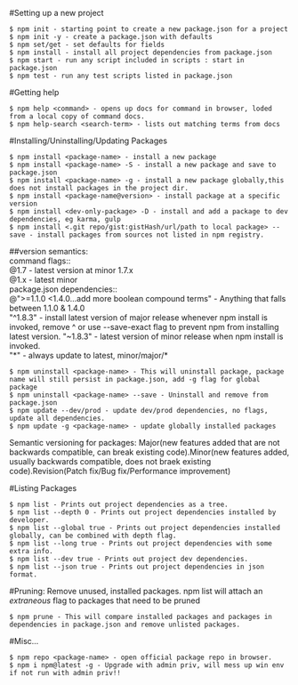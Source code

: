#Setting up a new project
```
$ npm init - starting point to create a new package.json for a project
$ npm init -y - create a package.json with defaults
$ npm set/get - set defaults for fields 
$ npm install - install all project dependencies from package.json
$ npm start - run any script included in scripts : start in package.json
$ npm test - run any test scripts listed in package.json
```

#Getting help
```
$ npm help <command> - opens up docs for command in browser, loded from a local copy of command docs.
$ npm help-search <search-term> - lists out matching terms from docs
```

#Installing/Uninstalling/Updating Packages
```
$ npm install <package-name> - install a new package
$ npm install <package-name> -S - install a new package and save to package.json
$ npm install <package-name> -g - install a new package globally,this does not install packages in the project dir. 
$ npm install <package-name@version> - install package at a specific version
$ npm install <dev-only-package> -D - install and add a package to dev dependencies, eg karma, gulp
$ npm install <.git repo/gist:gistHash/url/path to local package> --save - install packages from sources not listed in npm registry.
```
##version semantics:   
command flags::  
@1.7 - latest version at minor 1.7.x  
@1.x - latest minor  
package.json dependencies::  
@">=1.1.0 <1.4.0...add more boolean compound terms" - Anything that falls between 1.1.0 & 1.4.0  
"^1.8.3" - install latest version of major release whenever npm install is invoked, remove ^ or use --save-exact flag to prevent npm     from installing latest version.
"~1.8.3" - latest version of minor release when npm install is invoked.  
"\*" - always update to latest, minor/major/*  
```
$ npm uninstall <package-name> - This will uninstall package, package name will still persist in package.json, add -g flag for global package
$ npm uninstall <package-name> --save - Uninstall and remove from package.json 
$ npm update --dev/prod - update dev/prod dependencies, no flags, update all dependencies.
$ npm update -g <package-name> - update globally installed packages
```
Semantic versioning for packages: Major(new features added that are not backwards compatible, can break existing code).Minor(new features added, usually backwards compatible, does not braek existing code).Revision(Patch fix/Bug fix/Performance improvement)

#Listing Packages
```
$ npm list - Prints out project dependencies as a tree.
$ npm list --depth 0 - Prints out project dependencies installed by developer.
$ npm list --global true - Prints out project dependencies installed globally, can be combined with depth flag.
$ npm list --long true - Prints out project dependencies with some extra info.
$ npm list --dev true - Prints out project dev dependencies.
$ npm list --json true - Prints out project dependencies in json format.
```

#Pruning: Remove unused, installed packages. npm list will attach an *extraneous* flag to packages that need to be pruned
```
$ npm prune - This will compare installed packages and packages in dependencies in package.json and remove unlisted packages.
```

#Misc...
```
$ npm repo <package-name> - open official package repo in browser.
$ npm i npm@latest -g - Upgrade with admin priv, will mess up win env if not run with admin priv!!
```
